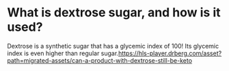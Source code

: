 # What is dextrose sugar, and how is it used?

Dextrose is a synthetic sugar that has a glycemic index of 100! Its glycemic index is even higher than regular sugar.https://hls-player.drberg.com/asset?path=migrated-assets/can-a-product-with-dextrose-still-be-keto